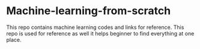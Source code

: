 # Machine-learning-from-scratch
This repo contains machine learning codes and links for reference. This repo is used for reference as well it helps beginner to find everything at one place.
